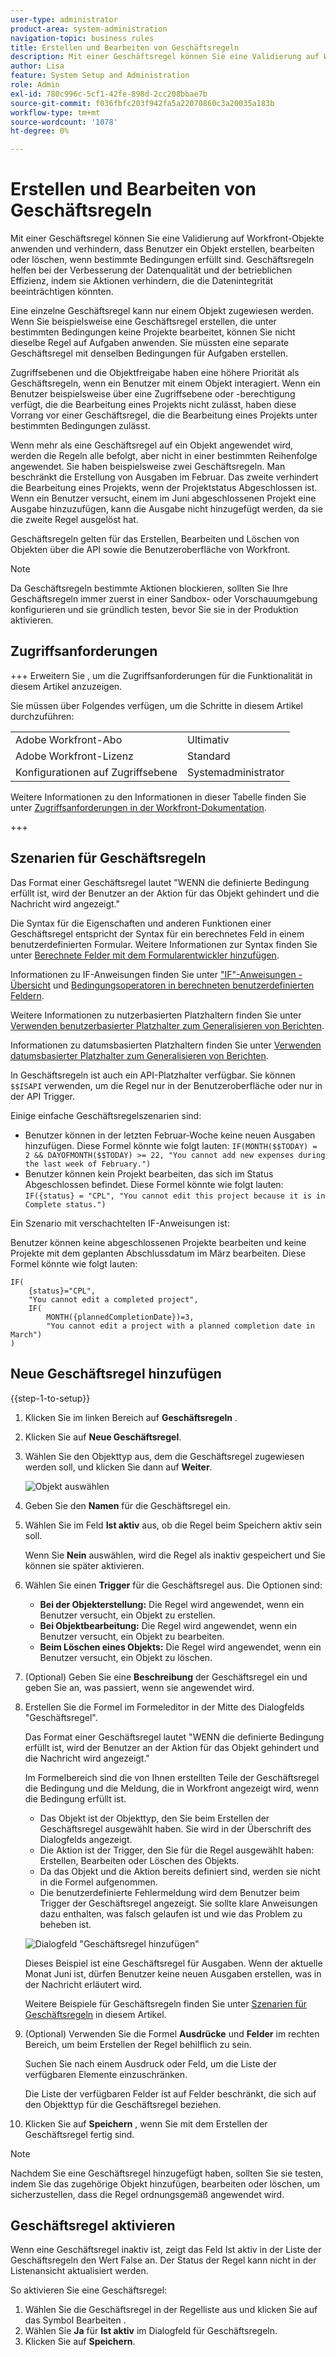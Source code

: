 ```yaml
---
user-type: administrator
product-area: system-administration
navigation-topic: business rules
title: Erstellen und Bearbeiten von Geschäftsregeln
description: Mit einer Geschäftsregel können Sie eine Validierung auf Workfront-Objekte anwenden und verhindern, dass Benutzer ein Objekt erstellen, bearbeiten oder löschen, wenn bestimmte Bedingungen erfüllt sind. Geschäftsregeln helfen bei der Verbesserung der Datenqualität und der betrieblichen Effizienz, indem sie Aktionen verhindern, die die Datenintegrität beeinträchtigen könnten.
author: Lisa
feature: System Setup and Administration
role: Admin
exl-id: 780c996c-5cf1-42fe-898d-2cc208bbae7b
source-git-commit: f036fbfc203f942fa5a22070860c3a20035a183b
workflow-type: tm+mt
source-wordcount: '1078'
ht-degree: 0%

---
```


# Erstellen und Bearbeiten von Geschäftsregeln

Mit einer Geschäftsregel können Sie eine Validierung auf Workfront-Objekte anwenden und verhindern, dass Benutzer ein Objekt erstellen, bearbeiten oder löschen, wenn bestimmte Bedingungen erfüllt sind. Geschäftsregeln helfen bei der Verbesserung der Datenqualität und der betrieblichen Effizienz, indem sie Aktionen verhindern, die die Datenintegrität beeinträchtigen könnten.

Eine einzelne Geschäftsregel kann nur einem Objekt zugewiesen werden. Wenn Sie beispielsweise eine Geschäftsregel erstellen, die unter bestimmten Bedingungen keine Projekte bearbeitet, können Sie nicht dieselbe Regel auf Aufgaben anwenden. Sie müssten eine separate Geschäftsregel mit denselben Bedingungen für Aufgaben erstellen.

Zugriffsebenen und die Objektfreigabe haben eine höhere Priorität als Geschäftsregeln, wenn ein Benutzer mit einem Objekt interagiert. Wenn ein Benutzer beispielsweise über eine Zugriffsebene oder -berechtigung verfügt, die die Bearbeitung eines Projekts nicht zulässt, haben diese Vorrang vor einer Geschäftsregel, die die Bearbeitung eines Projekts unter bestimmten Bedingungen zulässt.

Wenn mehr als eine Geschäftsregel auf ein Objekt angewendet wird, werden die Regeln alle befolgt, aber nicht in einer bestimmten Reihenfolge angewendet. Sie haben beispielsweise zwei Geschäftsregeln. Man beschränkt die Erstellung von Ausgaben im Februar. Das zweite verhindert die Bearbeitung eines Projekts, wenn der Projektstatus Abgeschlossen ist. Wenn ein Benutzer versucht, einem im Juni abgeschlossenen Projekt eine Ausgabe hinzuzufügen, kann die Ausgabe nicht hinzugefügt werden, da sie die zweite Regel ausgelöst hat.

Geschäftsregeln gelten für das Erstellen, Bearbeiten und Löschen von Objekten über die API sowie die Benutzeroberfläche von Workfront.

>[!NOTE]
>
>Da Geschäftsregeln bestimmte Aktionen blockieren, sollten Sie Ihre Geschäftsregeln immer zuerst in einer Sandbox- oder Vorschauumgebung konfigurieren und sie gründlich testen, bevor Sie sie in der Produktion aktivieren.

## Zugriffsanforderungen

+++ Erweitern Sie , um die Zugriffsanforderungen für die Funktionalität in diesem Artikel anzuzeigen.

Sie müssen über Folgendes verfügen, um die Schritte in diesem Artikel durchzuführen:

<table style="table-layout:auto"> 
 <col> 
 <col> 
 <tbody> 
  <tr> 
   <td>Adobe Workfront-Abo</td> 
   <td>Ultimativ</td> 
  </tr> 
  <tr> 
   <td>Adobe Workfront-Lizenz</td> 
   <td>Standard</td> 
  </tr> 
  <tr> 
   <td>Konfigurationen auf Zugriffsebene</td> 
   <td>Systemadministrator</td> 
  </tr>  
 </tbody> 
</table>

Weitere Informationen zu den Informationen in dieser Tabelle finden Sie unter [Zugriffsanforderungen in der Workfront-Dokumentation](/help/quicksilver/administration-and-setup/add-users/access-levels-and-object-permissions/access-level-requirements-in-documentation.md).

+++

## Szenarien für Geschäftsregeln

Das Format einer Geschäftsregel lautet &quot;WENN die definierte Bedingung erfüllt ist, wird der Benutzer an der Aktion für das Objekt gehindert und die Nachricht wird angezeigt.&quot;

Die Syntax für die Eigenschaften und anderen Funktionen einer Geschäftsregel entspricht der Syntax für ein berechnetes Feld in einem benutzerdefinierten Formular. Weitere Informationen zur Syntax finden Sie unter [Berechnete Felder mit dem Formularentwickler hinzufügen](/help/quicksilver/administration-and-setup/customize-workfront/create-manage-custom-forms/form-designer/design-a-form/add-a-calculated-field.md).

Informationen zu IF-Anweisungen finden Sie unter [&quot;IF&quot;-Anweisungen - Übersicht](/help/quicksilver/reports-and-dashboards/reports/calc-cstm-data-reports/if-statements-overview.md) und [Bedingungsoperatoren in berechneten benutzerdefinierten Feldern](/help/quicksilver/reports-and-dashboards/reports/calc-cstm-data-reports/condition-operators-calculated-custom-expressions.md).

Weitere Informationen zu nutzerbasierten Platzhaltern finden Sie unter [Verwenden benutzerbasierter Platzhalter zum Generalisieren von Berichten](/help/quicksilver/reports-and-dashboards/reports/reporting-elements/use-user-based-wildcards-generalize-reports.md).

Informationen zu datumsbasierten Platzhaltern finden Sie unter [Verwenden datumsbasierter Platzhalter zum Generalisieren von Berichten](/help/quicksilver/reports-and-dashboards/reports/reporting-elements/use-date-based-wildcards-generalize-reports.md).

In Geschäftsregeln ist auch ein API-Platzhalter verfügbar. Sie können `$$ISAPI` verwenden, um die Regel nur in der Benutzeroberfläche oder nur in der API Trigger.

Einige einfache Geschäftsregelszenarien sind:

* Benutzer können in der letzten Februar-Woche keine neuen Ausgaben hinzufügen. Diese Formel könnte wie folgt lauten: `IF(MONTH($$TODAY) = 2 && DAYOFMONTH($$TODAY) >= 22, "You cannot add new expenses during the last week of February.")`
* Benutzer können kein Projekt bearbeiten, das sich im Status Abgeschlossen befindet. Diese Formel könnte wie folgt lauten: `IF({status} = "CPL", "You cannot edit this project because it is in Complete status.")`

Ein Szenario mit verschachtelten IF-Anweisungen ist:

Benutzer können keine abgeschlossenen Projekte bearbeiten und keine Projekte mit dem geplanten Abschlussdatum im März bearbeiten. Diese Formel könnte wie folgt lauten:

```
IF(
    {status}="CPL",
    "You cannot edit a completed project",
    IF(
        MONTH({plannedCompletionDate})=3,
        "You cannot edit a project with a planned completion date in March")
)
```

## Neue Geschäftsregel hinzufügen

{{step-1-to-setup}}

1. Klicken Sie im linken Bereich auf **Geschäftsregeln** .
1. Klicken Sie auf **Neue Geschäftsregel**.
1. Wählen Sie den Objekttyp aus, dem die Geschäftsregel zugewiesen werden soll, und klicken Sie dann auf **Weiter**.

   ![Objekt auswählen](assets/object-for-business-rule2.png)

1. Geben Sie den **Namen** für die Geschäftsregel ein.
1. Wählen Sie im Feld **Ist aktiv** aus, ob die Regel beim Speichern aktiv sein soll.

   Wenn Sie **Nein** auswählen, wird die Regel als inaktiv gespeichert und Sie können sie später aktivieren.

1. Wählen Sie einen **Trigger** für die Geschäftsregel aus. Die Optionen sind:

   * **Bei der Objekterstellung:** Die Regel wird angewendet, wenn ein Benutzer versucht, ein Objekt zu erstellen.
   * **Bei Objektbearbeitung:** Die Regel wird angewendet, wenn ein Benutzer versucht, ein Objekt zu bearbeiten.
   * **Beim Löschen eines Objekts:** Die Regel wird angewendet, wenn ein Benutzer versucht, ein Objekt zu löschen.

1. (Optional) Geben Sie eine **Beschreibung** der Geschäftsregel ein und geben Sie an, was passiert, wenn sie angewendet wird.
1. Erstellen Sie die Formel im Formeleditor in der Mitte des Dialogfelds &quot;Geschäftsregel&quot;.

   Das Format einer Geschäftsregel lautet &quot;WENN die definierte Bedingung erfüllt ist, wird der Benutzer an der Aktion für das Objekt gehindert und die Nachricht wird angezeigt.&quot;

   Im Formelbereich sind die von Ihnen erstellten Teile der Geschäftsregel die Bedingung und die Meldung, die in Workfront angezeigt wird, wenn die Bedingung erfüllt ist.

   * Das Objekt ist der Objekttyp, den Sie beim Erstellen der Geschäftsregel ausgewählt haben. Sie wird in der Überschrift des Dialogfelds angezeigt.
   * Die Aktion ist der Trigger, den Sie für die Regel ausgewählt haben: Erstellen, Bearbeiten oder Löschen des Objekts.
   * Da das Objekt und die Aktion bereits definiert sind, werden sie nicht in die Formel aufgenommen.
   * Die benutzerdefinierte Fehlermeldung wird dem Benutzer beim Trigger der Geschäftsregel angezeigt. Sie sollte klare Anweisungen dazu enthalten, was falsch gelaufen ist und wie das Problem zu beheben ist.

   ![Dialogfeld &quot;Geschäftsregel hinzufügen&quot;](assets/add-business-rule-dialog-no-ai-button.png)

   Dieses Beispiel ist eine Geschäftsregel für Ausgaben. Wenn der aktuelle Monat Juni ist, dürfen Benutzer keine neuen Ausgaben erstellen, was in der Nachricht erläutert wird.

   Weitere Beispiele für Geschäftsregeln finden Sie unter [Szenarien für Geschäftsregeln](#scenarios-for-business-rules) in diesem Artikel.

1. (Optional) Verwenden Sie die Formel **Ausdrücke** und **Felder** im rechten Bereich, um beim Erstellen der Regel behilflich zu sein.

   Suchen Sie nach einem Ausdruck oder Feld, um die Liste der verfügbaren Elemente einzuschränken.

   Die Liste der verfügbaren Felder ist auf Felder beschränkt, die sich auf den Objekttyp für die Geschäftsregel beziehen.

1. Klicken Sie auf **Speichern** , wenn Sie mit dem Erstellen der Geschäftsregel fertig sind.

>[!NOTE]
>
>Nachdem Sie eine Geschäftsregel hinzugefügt haben, sollten Sie sie testen, indem Sie das zugehörige Objekt hinzufügen, bearbeiten oder löschen, um sicherzustellen, dass die Regel ordnungsgemäß angewendet wird.

## Geschäftsregel aktivieren

Wenn eine Geschäftsregel inaktiv ist, zeigt das Feld Ist aktiv in der Liste der Geschäftsregeln den Wert False an. Der Status der Regel kann nicht in der Listenansicht aktualisiert werden.

So aktivieren Sie eine Geschäftsregel:

1. Wählen Sie die Geschäftsregel in der Regelliste aus und klicken Sie auf das Symbol Bearbeiten .
1. Wählen Sie **Ja** für **Ist aktiv** im Dialogfeld für Geschäftsregeln.
1. Klicken Sie auf **Speichern**.
